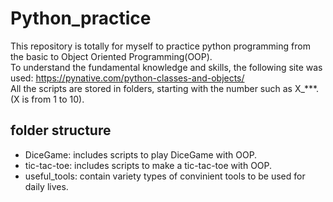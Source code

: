 # Python_practice
This repository is totally for myself to practice python programming from the basic to Object Oriented Programming(OOP).  
To understand the fundamental knowledge and skills, the following site was used: https://pynative.com/python-classes-and-objects/  
All the scripts are stored in folders, starting with the number such as X_***. (X is from 1 to 10).

## folder structure
- DiceGame: includes scripts to play DiceGame with OOP.  
- tic-tac-toe: includes scripts to make a tic-tac-toe with OOP.
- useful_tools: contain variety types of convinient tools to be used for daily lives.

